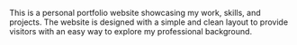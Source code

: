 This is a personal portfolio website showcasing my work, skills, and projects. The website is designed with a simple and clean layout to provide visitors with an easy way to explore my professional background.

